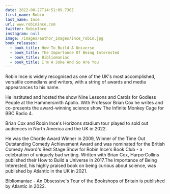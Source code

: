 ```yaml
---
date: 2022-08-27T14:51:09.738Z
first_name: Robin
last_name: Ince
url: www.robinince.com
twitter: RobinInce
instagram: null
image: /images/author_images/ince_robin.jpg
book_releases:
  - book_title: How To Build A Universe
  - book_title: The Importance Of Being Interested
  - book_title: Bibliomaniac
  - book_title: I'm A Joke And So Are You
---
```

Robin Ince is widely recognised as one of the UK's most accomplished, versatile comedians and writers, with a string of awards and media appearances to his name.

He instituted and hosted the show Nine Lessons and Carols for Godless People at the Hammersmith Apollo.  With Professor Brian Cox he writes and co-presents the award-winning science show The Infinite Monkey Cage for BBC Radio 4. 

Brian Cox and Robin Ince's Horizons stadium tour played to sold out audiences in North America and the UK in 2022.

He was the Chortle Award Winner in 2009, Winner of the Time Out Outstanding Comedy Achievement Award and was nominated for the British Comedy Award's Best Stage Show for Robin Ince's Book Club - a celebration of uniquely bad writing. Written with Brian Cox, HarperCollins published their How to Build a Universe in 2017.The Importance of Being Interested, his highly praised book on being curious about science, was published by Atlantic in the UK in 2021. 

Bibliomaniac - An Obsessive's Tour of the Bookshops of Britain is published by Atlantic in 2022.